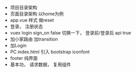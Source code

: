 - 项目目录架构
- 页面目录架构
  以home为例
- app.vue 样式  做reset
- 登录， 注册状态
- vuex login
  sign_on false  切换一下， 登录前/登录后
  api  true
- 加小家路由
  加transition
- 加Login 
- PC 
  index.html 引入 bootstrap  iconfont
- footer  纯界面
- 基本功，  请求数据， 复用组件
